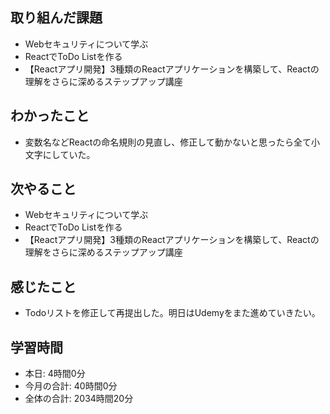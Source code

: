 ## 取り組んだ課題
- Webセキュリティについて学ぶ
- ReactでToDo Listを作る
- 【Reactアプリ開発】3種類のReactアプリケーションを構築して、Reactの理解をさらに深めるステップアップ講座 
## わかったこと
- 変数名などReactの命名規則の見直し、修正して動かないと思ったら全て小文字にしていた。
## 次やること
- Webセキュリティについて学ぶ
- ReactでToDo Listを作る
- 【Reactアプリ開発】3種類のReactアプリケーションを構築して、Reactの理解をさらに深めるステップアップ講座 
## 感じたこと
- Todoリストを修正して再提出した。明日はUdemyをまた進めていきたい。
## 学習時間
- 本日: 4時間0分
- 今月の合計: 40時間0分
- 全体の合計: 2034時間20分
